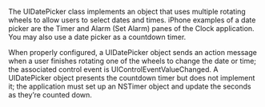 The UIDatePicker class implements an object that uses multiple rotating wheels to allow users to select dates and times. iPhone examples of a date picker are the Timer and Alarm (Set Alarm) panes of the Clock application. You may also use a date picker as a countdown timer.

When properly configured, a UIDatePicker object sends an action message when a user finishes rotating one of the wheels to change the date or time; the associated control event is UIControlEventValueChanged. A UIDatePicker object presents the countdown timer but does not implement it; the application must set up an NSTimer object and update the seconds as they’re counted down.
